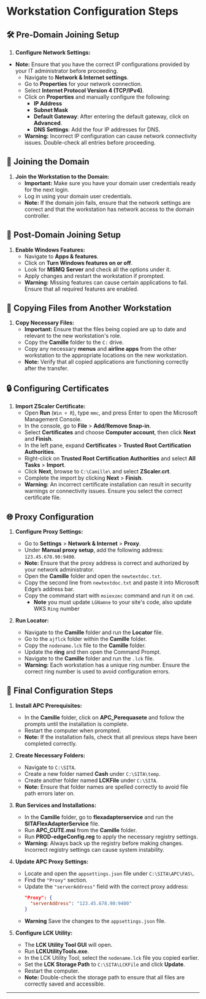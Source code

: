 #  Workstation Configuration Steps

## 🛠️ Pre-Domain Joining Setup

1. **Configure Network Settings:**
- **Note:** Ensure that you have the correct IP configurations provided by your IT administrator before proceeding.
   - Navigate to **Network & Internet settings**.
   - Go to **Properties** for your network connection.
   - Select **Internet Protocol Version 4 (TCP/IPv4)**.
   - Click on **Properties** and manually configure the following:
     - **IP Address**
     - **Subnet Mask**
     - **Default Gateway**: After entering the default gateway, click on **Advanced**.
     - **DNS Settings**: Add the four IP addresses for DNS.
   - **Warning:** Incorrect IP configuration can cause network connectivity issues. Double-check all entries before proceeding.

## 🏢 Joining the Domain

1. **Join the Workstation to the Domain:**
   - **Important:** Make sure you have your domain user credentials ready for the next login.
   - Log in using your domain user credentials.
   - **Note:** If the domain join fails, ensure that the network settings are correct and that the workstation has network access to the domain controller.

## 🔧 Post-Domain Joining Setup

1. **Enable Windows Features:**
   - Navigate to **Apps & features**.
   - Click on **Turn Windows features on or off**.
   - Look for **MSMQ Server** and check all the options under it.
   - Apply changes and restart the workstation if prompted.
   - **Warning:** Missing features can cause certain applications to fail. Ensure that all required features are enabled.

## 📁 Copying Files from Another Workstation

1. **Copy Necessary Files:**
   - **Important:** Ensure that the files being copied are up to date and relevant to the new workstation's role.
   - Copy the **Camille** folder to the `C:` drive.
   - Copy any necessary **menus** and **airline apps** from the other workstation to the appropriate locations on the new workstation.
   - **Note:** Verify that all copied applications are functioning correctly after the transfer.

## 🔒 Configuring Certificates

1. **Import ZScaler Certificate:**
   - Open **Run** (`Win + R`), type `mmc`, and press Enter to open the Microsoft Management Console.
   - In the console, go to **File** > **Add/Remove Snap-in**.
   - Select **Certificates** and choose **Computer account**, then click **Next** and **Finish**.
   - In the left pane, expand **Certificates** > **Trusted Root Certification Authorities**.
   - Right-click on **Trusted Root Certification Authorities** and select **All Tasks** > **Import**.
   - Click **Next**, browse to `C:\Camille\` and select **ZScaler.crt**.
   - Complete the import by clicking **Next** > **Finish**.
   - **Warning:** An incorrect certificate installation can result in security warnings or connectivity issues. Ensure you select the correct certificate file.

## 🌐 Proxy Configuration

1. **Configure Proxy Settings:**
   - Go to **Settings** > **Network & Internet** > **Proxy**.
   - Under **Manual proxy setup**, add the following address: `123.45.678.90:9400`.
   - **Note:** Ensure that the proxy address is correct and authorized by your network administrator.
   - Open the **Camille** folder and open the `newtextdoc.txt`.
   - Copy the second line from `newtextdoc.txt` and paste it into Microsoft Edge’s address bar.
   - Copy the command start with `msiexzec` command and run it on `cmd`.
      - **Note** you must update `LGNamne` to your site's code, also update WKS `Ring` number

2. **Run Locator:**
   - Navigate to the **Camille** folder and run the **Locator** file.
   - Go to the `ajflck` folder within the **Camille** folder.
   - Copy the `nodename.lck` file to the **Camille** folder.
   - Update the **ring** and then open the Command Prompt.
   - Navigate to the **Camille** folder and run the `.lck` file.
   - **Warning:** Each workstation has a unique ring number. Ensure the correct ring number is used to avoid configuration errors.

## 🧩 Final Configuration Steps

1. **Install APC Prerequisites:**
   - In the **Camille** folder, click on **APC_Perequasete** and follow the prompts until the installation is complete.
   - Restart the computer when prompted.
   - **Note:** If the installation fails, check that all previous steps have been completed correctly.

2. **Create Necessary Folders:**
   - Navigate to `C:\SITA`.
   - Create a new folder named **Cash** under `C:\SITA\temp`.
   - Create another folder named **LCKFile** under `C:\SITA`.
   - **Note:** Ensure that folder names are spelled correctly to avoid file path errors later on.

3. **Run Services and Installations:**
   - In the **Camille** folder, go to **flexadapterservice** and run the **SITAFlexAdapterService** file.
   - Run **APC_CUTE.msi** from the **Camille** folder.
   - Run **PROD-edgeConfig.reg** to apply the necessary registry settings.
   - **Warning:** Always back up the registry before making changes. Incorrect registry settings can cause system instability.

4. **Update APC Proxy Settings:**
   - Locate and open the `appsettings.json` file under `C:\SITA\APC\FAS\`.
   - Find the `"Proxy"` section.
   - Update the `"serverAddress"` field with the correct proxy address:
     ```json
     "Proxy": {
       "serverAddress": "123.45.678.90:9400"
     }
     ```
    - **Warning** Save the changes to the `appsettings.json` file.

5. **Configure LCK Utility:**
   - The **LCK Utility Tool GUI** will open.
   - Run **LCKUtilityTools.exe**.
   - In the LCK Utility Tool, select the `nodename.lck` file you copied earlier.
   - Set the **LCK Storage Path** to `C:\SITA\LCKFile` and click **Update**.
   - Restart the computer.
   - **Note:** Double-check the storage path to ensure that all files are correctly saved and accessible.

---
